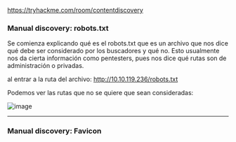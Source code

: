 https://tryhackme.com/room/contentdiscovery

### Manual discovery: robots.txt

Se comienza explicando qué es el robots.txt que es un archivo que nos dice qué debe ser considerado por los buscadores y qué no. Esto usualmente nos da cierta información como pentesters, pues nos dice qué rutas son de administración o privadas.

al entrar a la ruta del archivo: http://10.10.119.236/robots.txt

Podemos ver las rutas que no se quiere que sean consideradas:

![image](https://user-images.githubusercontent.com/44788583/151720568-c49d1f8a-b102-4cca-aace-946e78bd9f6b.png)


------

### Manual discovery: Favicon
